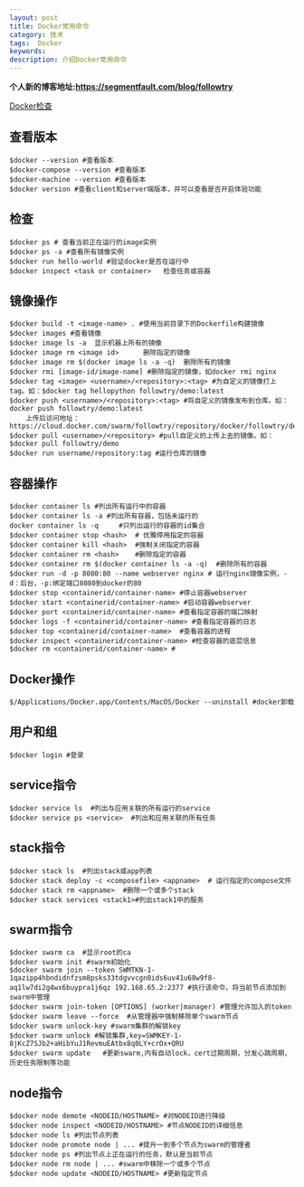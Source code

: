 ```yaml
---
layout: post
title: Docker常用命令
category: 技术
tags:  Docker
keywords: 
description: 介绍Docker常用命令
---
```


**个人新的博客地址:<https://segmentfault.com/blog/followtry>**

[Docker检查](https://docs.docker.com/docker-for-mac/)

## 查看版本

    $docker --version #查看版本
    $docker-compose --version #查看版本
    $docker-machine --version #查看版本
    $docker version #查看client和server端版本，并可以查看是否开启体验功能

## 检查    

    $docker ps # 查看当前正在运行的image实例
    $docker ps -a #查看所有镜像实例
    $docker run hello-world #验证docker是否在运行中
    $docker inspect <task or container>   检查任务或容器
    

## 镜像操作

    $docker build -t <image-name> . #使用当前目录下的Dockerfile构建镜像
    $docker images #查看镜像
    $docker image ls -a  显示机器上所有的镜像
    $docker image rm <image id>      删除指定的镜像
    $docker image rm $(docker image ls -a -q)  删除所有的镜像
    $docker rmi [image-id/image-name] #删除指定的镜像，如docker rmi nginx
    $docker tag <image> <username>/<repository>:<tag> #为自定义的镜像打上tag。如：$docker tag hellopython followtry/demo:latest
    $docker push <username>/<repository>:<tag> #将自定义的镜像发布到仓库。如：docker push followtry/demo:latest
        上传后访问地址：https://cloud.docker.com/swarm/followtry/repository/docker/followtry/demo/general
    $docker pull <username>/<repository> #pull自定义的上传上去的镜像。如：$docker pull followtry/demo
    $docker run username/repository:tag #运行仓库的镜像
 
## 容器操作
    
    $docker container ls #列出所有运行中的容器
    $docker container ls -a #列出所有容器，包括未运行的
    docker container ls -q     #只列出运行的容器的id集合
    $docker container stop <hash>  # 优雅停用指定的容器
    $docker container kill <hash>  #强制关闭指定的容器
    $docker container rm <hash>    #删除指定的容器
    $docker container rm $(docker container ls -a -q)  #删除所有的容器
    $docker run -d -p 8080:80 --name webserver nginx # 运行nginx镜像实例，-d：后台，-p:绑定端口8080到docker的80
    $docker stop <containerid/container-name> #停止容器webserver
    $docker start <containerid/container-name> #启动容器webserver
    $docker port <containerid/container-name> #查看指定容器的端口映射
    $docker logs -f <containerid/container-name> #查看指定容器的日志
    $docker top <containerid/container-name>  #查看容器的进程
    $docker inspect <containerid/container-name> #检查容器的底层信息
    $docker rm <containerid/container-name> #
   
## Docker操作

    $/Applications/Docker.app/Contents/MacOS/Docker --uninstall #docker卸载
    
## 用户和组

    $docker login #登录
    
## service指令

    $docker service ls  #列出与应用关联的所有运行的service
    $docker service ps <service>  #列出和应用关联的所有任务

## stack指令

    $docker stack ls  #列出stack或app列表
    $docker stack deploy -c <composefile> <appname>  # 运行指定的compose文件
    $docker stack rm <appname>  #删除一个或多个stack
    $docker stack services <stack1>#列出stack1中的服务
    
## swarm指令

    $docker swarm ca  #显示root的ca
    $docker swarm init #swarm初始化
    $docker swarm join --token SWMTKN-1-1qazipp4hbndidnfzsm8psks33tdgvvcgn0ids6uv41u68w9f8-aq1lw7di2g4wx6buypra1j6qz 192.168.65.2:2377 #执行该命令，将当前节点添加到swarm中管理
    $docker swarm join-token [OPTIONS] (worker|manager) #管理允许加入的token
    $docker swarm leave --force  #从管理器中强制移除单个swarm节点
    $docker swarm unlock-key #swarm集群的解锁key
    $docker swarm unlock #解锁集群,key=SWMKEY-1-8jKcZ7SJb2+aHibYuJ1RevmuEAtbx8q0LY+crOx+QRU
    $docker swarm update   #更新swarm,内有自动lock，cert过期周期，分发心跳周期，历史任务限制等功能
    
## node指令

    $docker node demote <NODEID/HOSTNAME> #对NODEID进行降级
    $docker node inspect <NODEID/HOSTNAME> #节点NODEID的详细信息
    $docker node ls #列出节点列表
    $docker node promote node | ... #提升一到多个节点为swarm的管理者
    $docker node ps #列出节点上正在运行的任务，默认是当前节点
    $docker node rm node | ... #swarm中移除一个或多个节点
    $docker node update <NODEID/HOSTNAME> #更新指定节点
    
        
    
    
    
    
    
